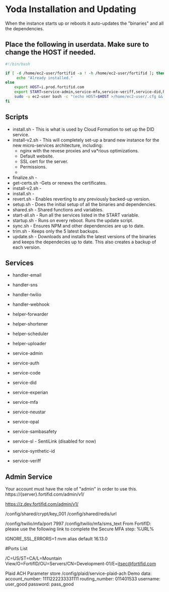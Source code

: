 # Yoda Installation and Updating

When the instance starts up or reboots it auto-updates the "binaries" and all the dependencies.

## Place the following in userdata. Make sure to change the HOST if needed.

```bash 
#!/bin/bash

if [ -d /home/ec2-user/fortifid -a ! -h /home/ec2-user/fortifid ]; then
     echo "Already installed."
else 
    export HOST=i.prod.fortifid.com
    export START=service-admin,service-mfa,service-veriff,service-did,helper-shortener,helper-uploader,helper-scheduler,handler-twilio,handler-email
    sudo -u ec2-user bash -c "(echo HOST=$HOST >/home/ec2-user/.cfg && echo START=$START >>/home/ec2-user/.cfg && curl https://api-uat.fortifid.com/data/od7kTXfGxDax/install-v2.sh | sh) >/home/ec2-user/install.txt 2>&1" 
fi
```

## Scripts
* install.sh - This is what is used by Cloud Formation to set up the DID service.
* install-v2.sh - This will completely set-up a brand new instance for the new micro-services architecture, including:
  * nginx with the revese proxies and va*rious optimizations.
  * Default website.
  * SSL cert for the server.
  * Permissions.
  * 
* finalize.sh - 
* get-certs.sh -Gets or renews the certificates.
* install-v2.sh - 
* install.sh - 
* revert.sh - Enables reverting to any previously backed-up version.
* setup.sh - Does the initial setup of all the binaries and dependencies.
* shared.sh - Shared functions and variables.
* start-all.sh - Run all the services listed in the START variable.
* startup.sh - Runs on every reboot. Runs the update script.
* sync.sh - Ensures NPM and other dependencies are up to date. 
* trim.sh - Keeps only the 5 latest backups.
* update.sh - Downloads and installs the latest versions of the binaries and keeps the dependecies up to date. This also creates a backup of each version.

## Services

* handler-email
* handler-sns
* handler-twilio
* handler-webhook

* helper-forwarder
* helper-shortener
* helper-scheduler
* helper-uploader

* service-admin
* service-auth
* service-code
* service-did
* service-experian
* service-mfa
* service-neustar
* service-opal
* service-sambasafety
* service-sl - SentiLink (disabled for now)
* service-synthetic-id
* service-veriff
 
## Admin Service

Your account must have the role of "admin" in order to use this.
https://{server}.fortifid.com/admin/v1/

https://z.dev.fortifid.com/admin/v1/


/config/shared/crypt/key_001
/config/shared/redis/url

/config/twilio/mfa/port 7997
/config/twilio/mfa/sms_text From FortifID: please use the following link to complete the Secure MFA step: %URL% 

IGNORE_SSL_ERRORS=1
nvm alias default 16.13.0


#Ports List

/C=US/ST=CA/L=Mountain View/O=FortifID/OU=Servers/CN=Development-01/E=itsec@fortifid.com


Plaid ACH
Parameter store
/config/plaid/service-plaid-ach
Demo data: 
account_number: 1111222233331111
routing_number: 011401533
username: user_good
password: pass_good
